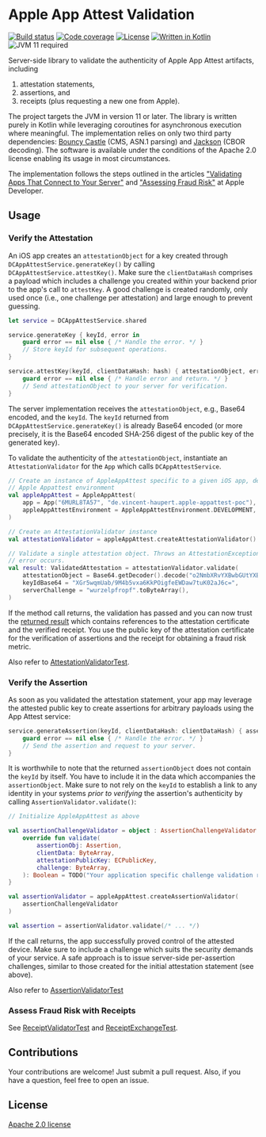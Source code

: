 # Apple App Attest Validation

[![Build status](https://img.shields.io/github/workflow/status/veehaitch/devicecheck-appattest/CI%20Build)](https://github.com/veehaitch/devicecheck-appattest/actions?query=workflow%3A%22CI+Build%22)
[![Code coverage](https://img.shields.io/codecov/c/github/veehaitch/devicecheck-appattest)](https://app.codecov.io/gh/veehaitch/devicecheck-appattest/branch/main)
[![License](https://img.shields.io/github/license/veehaitch/devicecheck-appattest)](http://www.apache.org/licenses/LICENSE-2.0.html)
[![Written in Kotlin](https://img.shields.io/badge/code-kotlin-blueviolet)](https://kotlinlang.org/)
![JVM 11 required](https://img.shields.io/badge/jvm-11-blue)

Server-side library to validate the authenticity of Apple App Attest artifacts, including 
1. attestation statements,
2. assertions, and
3. receipts (plus requesting a new one from Apple). 

The project targets the JVM in version 11 or later. The library is written purely in Kotlin while leveraging coroutines
for asynchronous execution where meaningful. The implementation relies on only two third party dependencies:
[Bouncy Castle](http://bouncycastle.org) (CMS, ASN.1 parsing) and [Jackson](https://github.com/FasterXML/jackson) 
(CBOR decoding). The software is available under the conditions of the Apache 2.0 license enabling its usage in most
circumstances.

The implementation follows the steps outlined in the articles ["Validating Apps That Connect to Your Server"](https://developer.apple.com/documentation/devicecheck/validating_apps_that_connect_to_your_server)
and ["Assessing Fraud Risk"](https://developer.apple.com/documentation/devicecheck/assessing_fraud_risk) at Apple Developer.

## Usage

### Verify the Attestation

An iOS app creates an `attestationObject` for a key created through `DCAppAttestService.generateKey()` 
by calling `DCAppAttestService.attestKey()`. Make sure the `clientDataHash` comprises a payload which includes a
challenge you created within your backend prior to the app's call to `attestKey`. A good challenge is created
randomly, only used once (i.e., one challenge per attestation) and large enough to prevent guessing.

```swift
let service = DCAppAttestService.shared

service.generateKey { keyId, error in
    guard error == nil else { /* Handle the error. */ }
    // Store keyId for subsequent operations.
}

service.attestKey(keyId, clientDataHash: hash) { attestationObject, error in
    guard error == nil else { /* Handle error and return. */ }
    // Send attestationObject to your server for verification.
}
```

The server implementation receives the `attestationObject`, e.g., Base64 encoded, and the `keyId`. The `keyId` returned 
from `DCAppAttestService.generateKey()` is already Base64 encoded (or more precisely, it is the Base64 encoded SHA-256
digest of the public key of the generated key).

To validate the authenticity of the `attestationObject`, instantiate an `AttestationValidator` for the `App` which 
calls `DCAppAttestService`. 

```kotlin
// Create an instance of AppleAppAttest specific to a given iOS app, development team and
// Apple Appattest environment
val appleAppAttest = AppleAppAttest(
    app = App("6MURL8TA57", "de.vincent-haupert.apple-appattest-poc"),
    appleAppAttestEnvironment = AppleAppAttestEnvironment.DEVELOPMENT,
)

// Create an AttestationValidator instance
val attestationValidator = appleAppAttest.createAttestationValidator()

// Validate a single attestation object. Throws an AttestationException if a validation
// error occurs.
val result: ValidatedAttestation = attestationValidator.validate(
    attestationObject = Base64.getDecoder().decode("o2NmbXRvYXBwbGUtYXBwYXR0ZXN0Z2F ..."),
    keyIdBase64 = "XGr5wqmUab/9M4b5vxa6KkPOigfeEWDaw7tuK02aJ6c=",
    serverChallenge = "wurzelpfropf".toByteArray(),
)
```

If the method call returns, the validation has passed and you can now trust the
[returned result](https://github.com/veehaitch/devicecheck-appattest/blob/main/src/main/kotlin/ch/veehait/devicecheck/appattest/attestation/ValidatedAttestation.kt)
which contains references to the attestation certificate and the verified receipt.
You use the public key of the attestation certificate for the verification of
assertions and the receipt for obtaining a fraud risk metric.

Also refer to [AttestationValidatorTest](src/test/kotlin/ch/veehait/devicecheck/appattest/attestation/AttestationValidatorTest.kt).

### Verify the Assertion

As soon as you validated the attestation statement, your app may leverage the attested public key to create assertions
for arbitrary payloads using the App Attest service:

```swift
service.generateAssertion(keyId, clientDataHash: clientDataHash) { assertionObject, error in
    guard error == nil else { /* Handle the error. */ }
    // Send the assertion and request to your server.
}
```

It is worthwhile to note that the returned `assertionObject` does not contain the `keyId` by itself. You have to include
it in the data which accompanies the `assertionObject`. Make sure to not rely on the `keyId` to establish a link to any
identity in your systems _prior to verifying_ the assertion's authenticity by calling `AssertionValidator.validate()`:

```kotlin
// Initialize AppleAppAttest as above

val assertionChallengeValidator = object : AssertionChallengeValidator {
    override fun validate(
        assertionObj: Assertion,
        clientData: ByteArray,
        attestationPublicKey: ECPublicKey,
        challenge: ByteArray,
    ): Boolean = TODO("Your application specific challenge validation routine")
}

val assertionValidator = appleAppAttest.createAssertionValidator(
    assertionChallengeValidator
)

val assertion = assertionValidator.validate(/* ... */)
```

If the call returns, the app successfully proved control of the attested device. Make sure to include a challenge which
suits the security demands of your service. A safe approach is to issue server-side per-assertion challenges, similar
to those created for the initial attestation statement (see above).

Also refer to [AssertionValidatorTest](src/test/kotlin/ch/veehait/devicecheck/appattest/assertion/AssertionValidatorTest.kt)

### Assess Fraud Risk with Receipts

See [ReceiptValidatorTest](src/test/kotlin/ch/veehait/devicecheck/appattest/receipt/ReceiptValidatorTest.kt) and 
[ReceiptExchangeTest](src/test/kotlin/ch/veehait/devicecheck/appattest/receipt/ReceiptExchangeTest.kt).

## Contributions

Your contributions are welcome! Just submit a pull request. Also, if you have a question, feel free to open an issue.

## License

[Apache 2.0 license](http://www.apache.org/licenses/LICENSE-2.0.html)
